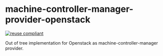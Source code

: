 # machine-controller-manager-provider-openstack

[![reuse compliant](https://reuse.software/badge/reuse-compliant.svg)](https://reuse.software/)

Out of tree implementation for Openstack as machine-controller-manager provider.